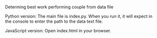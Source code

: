 Determing best work performing couple from data file

Python version:
The main file is index.py. When you run it, it will expect in the console to enter the path to the data text file. 

JavaScript version:
Open index.html in your browser.

